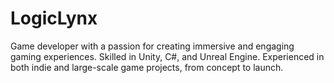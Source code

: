 # LogicLynx
Game developer with a passion for creating immersive and engaging gaming experiences. Skilled in Unity, C#, and Unreal Engine. Experienced in both indie and large-scale game projects, from concept to launch.
